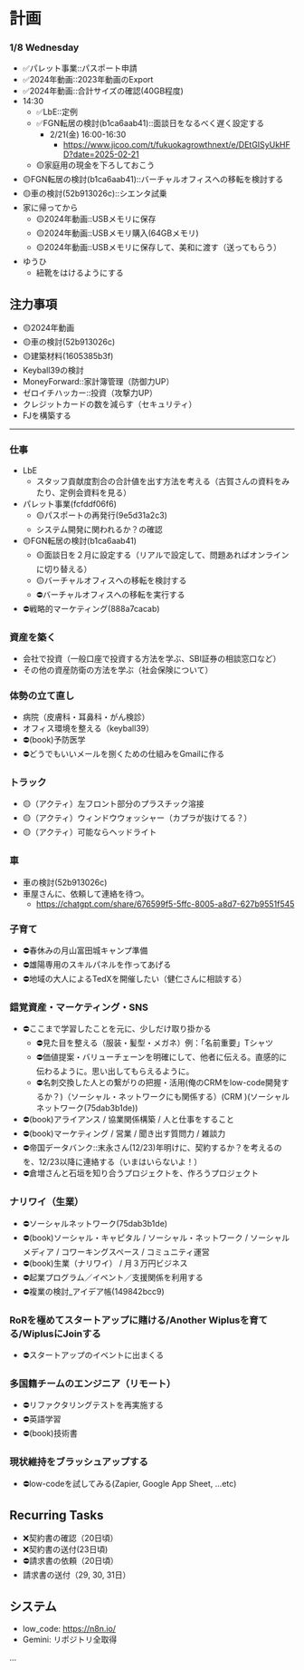 # 計画
### 1/8 Wednesday
- ✅パレット事業::パスポート申請
- ✅2024年動画::2023年動画のExport
- ✅2024年動画::合計サイズの確認(40GB程度)
- 14:30
  - ✅LbE::定例
  - ✅FGN転居の検討(b1ca6aab41)::面談日をなるべく遅く設定する
    - 2/21(金) 16:00-16:30
      - https://www.jicoo.com/t/fukuokagrowthnext/e/DEtGISyUkHFD?date=2025-02-21
  - 🟡家庭用の現金を下ろしておこう
- 🟡FGN転居の検討(b1ca6aab41)::バーチャルオフィスへの移転を検討する
- 🟡車の検討(52b913026c)::シエンタ試乗
- 家に帰ってから
  - 🟡2024年動画::USBメモリに保存
  - 🟡2024年動画::USBメモリ購入(64GBメモリ)
  - 🟡2024年動画::USBメモリに保存して、美和に渡す（送ってもらう）
- ゆうひ
  - 紐靴をはけるようにする

## 注力事項
- 🟡2024年動画
- 🟡車の検討(52b913026c)
- 🟡建築材料(1605385b3f)
- Keyball39の検討
- MoneyForward::家計簿管理（防御力UP）
- ゼロイチハッカー::投資（攻撃力UP）
- クレジットカードの数を減らす（セキュリティ）
- FJを構築する


---
### 仕事
- LbE
  - スタッフ貢献度割合の合計値を出す方法を考える（古賀さんの資料をみたり、定例会資料を見る）
- パレット事業(fcfddf06f6)
  - 🟡パスポートの再発行(9e5d31a2c3)
  - システム開発に関われるか？の確認
- 🟡FGN転居の検討(b1ca6aab41)
  - 🟡面談日を２月に設定する（リアルで設定して、問題あればオンラインに切り替える）
  - 🟡バーチャルオフィスへの移転を検討する
  - ⛔️バーチャルオフィスへの移転を実行する
- ⛔️戦略的マーケティング(888a7cacab)

### 資産を築く
- 会社で投資（一般口座で投資する方法を学ぶ、SBI証券の相談窓口など）
- その他の資産防衛の方法を学ぶ（社会保険について）

### 体勢の立て直し
- 病院（皮膚科・耳鼻科・がん検診）
- オフィス環境を整える（keyball39）
- ⛔️(book)予防医学
- ⛔️どうでもいいメールを捌くための仕組みをGmailに作る

### トラック
- 🟡（アクティ）左フロント部分のプラスチック溶接
- 🟡（アクティ）ウィンドウウォッシャー（カプラが抜けてる？）
- 🟡（アクティ）可能ならヘッドライト

### 車
- 車の検討(52b913026c)
- 車屋さんに、依頼して連絡を待つ。
  - https://chatgpt.com/share/676599f5-5ffc-8005-a8d7-627b9551f545

### 子育て
- ⛔️春休みの月山富田城キャンプ準備
- ⛔️雄陽専用のスキルパネルを作ってあげる
- ⛔️地域の大人によるTedXを開催したい（健仁さんに相談する）

### 錯覚資産・マーケティング・SNS
- ⛔️ここまで学習したことを元に、少しだけ取り掛かる
  - ⛔️見た目を整える（服装・髪型・メガネ）例：「名前重要」Tシャツ
  - ⛔️価値提案・バリューチェーンを明確にして、他者に伝える。直感的に伝わるように。思い出してもらえるように。
  - ⛔️名刺交換した人との繋がりの把握・活用(俺のCRMをlow-code開発するか？)（ソーシャル・ネットワークにも関係する）(CRM )(ソーシャルネットワーク(75dab3b1de))
- ⛔️(book)アライアンス / 協業関係構築 / 人と仕事をすること
- ⛔️(book)マーケティング / 営業 / 聞き出す質問力 / 雑談力
- ⛔️帝国データバンク::末永さん(12/23)年明けに、契約するか？を考えるのを、12/23以降に連絡する（いまはいらないよ！）
- ⛔️倉増さんと石垣を知り合うプロジェクトを、作ろうプロジェクト

### ナリワイ（生業）
- ⛔️ソーシャルネットワーク(75dab3b1de)
- ⛔️(book)ソーシャル・キャピタル / ソーシャル・ネットワーク / ソーシャルメディア / コワーキングスペース / コミュニティ運営
- ⛔️(book)生業（ナリワイ） / 月３万円ビジネス
- ⛔️起業プログラム／イベント／支援関係を利用する
- ⛔️複業の検討_アイデア帳(149842bcc9)

### RoRを極めてスタートアップに賭ける/Another Wiplusを育てる/WiplusにJoinする
- ⛔️スタートアップのイベントに出まくる

### 多国籍チームのエンジニア（リモート）
- ⛔️リファクタリングテストを再実施する
- ⛔️英語学習
- ⛔️(book)技術書

### 現状維持をブラッシュアップする
- ⛔️low-codeを試してみる(Zapier, Google App Sheet, ...etc)

## Recurring Tasks
- ❌契約書の確認（20日頃）
- ❌契約書の送付(23日頃)
- ⛔️請求書の依頼（20日頃）
- 請求書の送付（29, 30, 31日）


## システム
- low_code: https://n8n.io/
- Gemini: リポジトリ全取得


















...